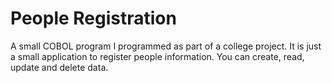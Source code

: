 # People Registration
A small COBOL program I programmed as part of a college project. It is just a small application to register people information. You can create, read, update and delete data.
